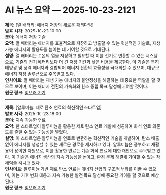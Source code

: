 # AI 뉴스 요약 — 2025-10-23-2121

**제목**: [열 배터리: 에너지 저장의 새로운 패러다임]  
**발표 시각**: 2025-10-23 19:00  
**분야**: 에너지 저장 기술  
**요약**: 열 배터리는 에너지를 효율적으로 저장하고 방출할 수 있는 혁신적인 기술로, 재생 가능 에너지의 활용도를 높이는 데 기여할 것으로 기대된다.  
**설명**: 열 배터리는 고온의 열을 저장하고 필요할 때 이를 전기로 변환할 수 있는 시스템으로, 기존의 전기 배터리보다 더 긴 저장 기간과 낮은 비용을 제공한다. 이 기술은 특히 태양광 및 풍력 에너지와 결합되어 에너지 전환의 효율성을 극대화할 수 있으며, 대규모 에너지 저장 솔루션으로 주목받고 있다.  
**인사이트**: 열 배터리는 재생 가능 에너지의 불안정성을 해결하는 데 중요한 역할을 할 것으로 보이며, 이는 에너지 전환의 가속화와 탄소 중립 목표 달성에 기여할 것이다.  
**원문 링크**: [읽으러 가기](https://www.technologyreview.com/2025/10/23/1126419/thermal-batteries-energy-storage/)

---

**제목**: [알루미늄: 제로 탄소 연료의 혁신적인 스타트업]  
**발표 시각**: 2025-10-23 18:00  
**분야**: 지속 가능한 연료  
**요약**: 한 스타트업이 알루미늄을 활용한 제로 탄소 연료 개발에 성공하여 화석 연료 의존도를 줄일 수 있는 가능성을 열었다.  
**설명**: 이 스타트업은 알루미늄을 연료로 변환하는 혁신적인 기술을 개발하여, 탄소 배출 없이 에너지를 생성할 수 있는 새로운 경로를 제시하고 있다. 알루미늄은 풍부하고 재활용이 용이한 자원으로, 이를 활용한 연료는 기존 화석 연료에 대한 대안으로 주목받고 있다. 이 기술은 에너지 생산의 지속 가능성을 높이고, 환경 문제 해결에 기여할 수 있는 잠재력을 지니고 있다.  
**인사이트**: 알루미늄 기반 제로 탄소 연료는 에너지 산업의 구조적 변화를 이끌 수 있으며, 이는 기후 변화 대응과 지속 가능한 발전 목표 달성에 중요한 기여를 할 것으로 예상된다.  
**원문 링크**: [읽으러 가기](https://www.technologyreview.com/2025/10/23/1126397/startup-aluminum-zero-carbon-fuel/)